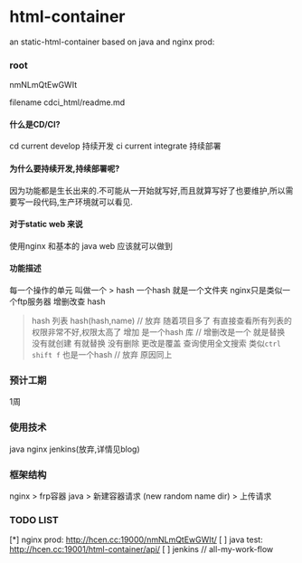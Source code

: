 # html-container
an static-html-container based on java and nginx  prod: 

### root
nmNLmQtEwGWIt

filename cdci_html/readme.md


#### 什么是CD/CI?
cd current develop 持续开发
ci current integrate 持续部署

#### 为什么要持续开发,持续部署呢?
因为功能都是生长出来的.不可能从一开始就写好,而且就算写好了也要维护,所以需要写一段代码,生产环境就可以看见.

#### 对于static web 来说
使用nginx 和基本的 java web 应该就可以做到

#### 功能描述
每一个操作的单元 叫做一个
    > hash
一个hash 就是一个文件夹
nginx只是类似一个ftp服务器
增删改查 hash
 > hash 列表  hash(hash,name)    // 放弃  随着项目多了 有直接查看所有列表的权限非常不好,权限太高了
 > 增加 是一个hash 库    // 增删改是一个 就是替换  没有就创建  有就替换
 > 没有删除
 > 更改是覆盖
 > 查询使用全文搜索 类似`ctrl shift f`   也是一个hash  // 放弃 原因同上


### 预计工期 
1周  
### 使用技术 
java nginx jenkins(放弃,详情见blog) 

### 框架结构
nginx
    > frp容器
java 
    > 新建容器请求  (new random name dir)
    > 上传请求 

### TODO LIST
[*]  nginx   prod: http://hcen.cc:19000/nmNLmQtEwGWIt/
[ ]  java    test: http://hcen.cc:19001/html-container/api/
[ ]  jenkins // all-my-work-flow
